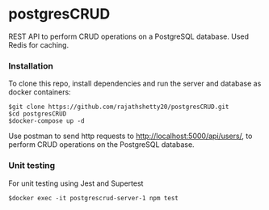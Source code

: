 
# postgresCRUD

REST API to perform CRUD operations on a PostgreSQL database. Used Redis for caching.

### Installation
To clone this repo, install dependencies and run the server and database as docker containers:
    
    $git clone https://github.com/rajathshetty20/postgresCRUD.git
    $cd postgresCRUD
    $docker-compose up -d

Use postman to send http requests to [http://localhost:5000/api/users/](http://localhost:5000/api/users/), to perform CRUD operations on the PostgreSQL database.

### Unit testing

For unit testing using Jest and Supertest

    $docker exec -it postgrescrud-server-1 npm test

